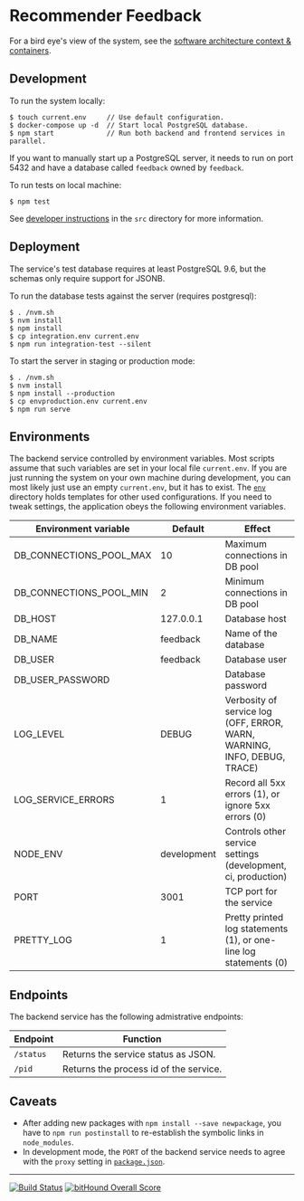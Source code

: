 # Recommender Feedback

For a bird eye's view of the system, see the [software architecture context & containers](doc/architecturet.pdf).

## Development

To run the system locally:

    $ touch current.env     // Use default configuration.
    $ docker-compose up -d  // Start local PostgreSQL database.
    $ npm start             // Run both backend and frontend services in parallel.

If you want to manually start up a PostgreSQL server, it needs to run on port 5432 and have a database called `feedback` owned by `feedback`.

To run tests on local machine:

    $ npm test

See [developer instructions](src/readme.md) in the `src` directory for more information.

## Deployment

The service's test database requires at least PostgreSQL 9.6, but the schemas only require support for JSONB.

To run the database tests against the server (requires postgresql):

    $ . /nvm.sh
    $ nvm install
    $ npm install
    $ cp integration.env current.env
    $ npm run integration-test --silent

To start the server in staging or production mode:

    $ . /nvm.sh
    $ nvm install
    $ npm install --production
    $ cp envproduction.env current.env
    $ npm run serve

## Environments

The backend service controlled by environment variables.  Most scripts assume that such variables are set in your local file `current.env`.  If you are just running the system on your own machine during development, you can most likely just use an empty `current.env`, but it has to exist.  The [`env`](env/) directory holds templates for other used configurations.  If you need to tweak settings, the application obeys the following environment variables.

| Environment variable    | Default     | Effect                           |
| ----------------------- | ----------- | -------------------------------- |
| DB_CONNECTIONS_POOL_MAX | 10          | Maximum connections in DB pool   |
| DB_CONNECTIONS_POOL_MIN | 2           | Minimum connections in DB pool   |
| DB_HOST                 | 127.0.0.1   | Database host                    |
| DB_NAME                 | feedback    | Name of the database             |
| DB_USER                 | feedback    | Database user                    |
| DB_USER_PASSWORD        |             | Database password                |
| LOG_LEVEL               | DEBUG       | Verbosity of service log (OFF, ERROR, WARN, WARNING, INFO, DEBUG, TRACE) |
| LOG_SERVICE_ERRORS      | 1           | Record all 5xx errors (1), or ignore 5xx errors (0) |
| NODE_ENV                | development | Controls other service settings (development, ci, production) |
| PORT                    | 3001        | TCP port for the service         |
| PRETTY_LOG              | 1           | Pretty printed log statements (1), or one-line log statements (0) |


## Endpoints

The backend service has the following admistrative endpoints:

| Endpoint  | Function |
| --------- | -------- |
| `/status` | Returns the service status as JSON. |
| `/pid`    | Returns the process id of the service.   |

## Caveats

- After adding new packages with `npm install --save newpackage`, you have to `npm run postinstall` to re-establish the symbolic links in `node_modules`.
- In development mode, the `PORT` of the backend service needs to agree with the `proxy` setting in [`package.json`](package.json).

----

[![Build Status](https://travis-ci.org/DBCDK/recommender-feedback.svg?branch=master)](https://travis-ci.org/DBCDK/recommender-feedback)
[![bitHound Overall Score](https://www.bithound.io/github/DBCDK/recommender-feedback/badges/score.svg)](https://www.bithound.io/github/DBCDK/recommender-feedback)
